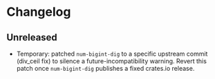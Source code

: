 # Changelog

## Unreleased

- Temporary: patched `num-bigint-dig` to a specific upstream commit (div_ceil fix) to silence a future-incompatibility warning. Revert this patch once `num-bigint-dig` publishes a fixed crates.io release.

